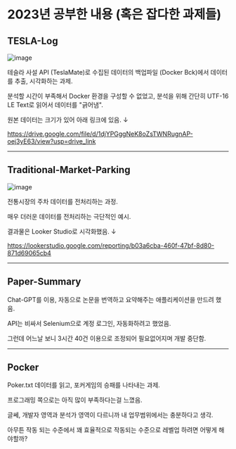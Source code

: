 # 2023년 공부한 내용 (혹은 잡다한 과제들)

## TESLA-Log
![image](https://github.com/teon-u/2023-Study/assets/89633138/5f3864ac-99c2-48e6-ab18-ec7e1311748c)

테슬라 사설 API (TeslaMate)로 수집된 데이터의 백업파일 (Docker Bck)에서 데이터를 추출, 시각화하는 과제.

분석할 시간이 부족해서 Docker 환경을 구성할 수 없었고, 분석을 위해 간단히 UTF-16 LE Text로 읽어서 데이터를 "긁어냄".

원본 데이터는 크기가 있어 아래 링크에 있음. ↓

https://drive.google.com/file/d/1djYPGggNeK8oZsTWNRugnAP-oej3yE63/view?usp=drive_link

---





## Traditional-Market-Parking
![image](https://github.com/teon-u/2023-Study/assets/89633138/34278763-aecb-451c-8e35-2e2072013929)


전통시장의 주차 데이터를 전처리하는 과정.


매우 더러운 데이터를 전처리하는 극단적인 예시.


결과물은 Looker Studio로 시각화했음. ↓


https://lookerstudio.google.com/reporting/b03a6cba-460f-47bf-8d80-871d69065cb4

---





## Paper-Summary
Chat-GPT를 이용, 자동으로 논문을 번역하고 요약해주는 애플리케이션을 만드려 했음.


API는 비싸서 Selenium으로 계정 로그인, 자동화하려고 했었음.


그런데 어느날 보니 3시간 40건 이용으로 조정되어 필요없어지며 개발 중단함.

---





## Pocker
Poker.txt 데이터를 읽고, 포커게임의 승패를 나타내는 과제.


프로그래밍 쪽으로는 아직 많이 부족하다는걸 느꼈음.


글쎄, 개발자 영역과 분석가 영역이 다르니까 내 업무범위에서는 충분하다고 생각.


아무튼 작동 되는 수준에서 꽤 효율적으로 작동되는 수준으로 레벨업 하려면 어떻게 해야할까?






